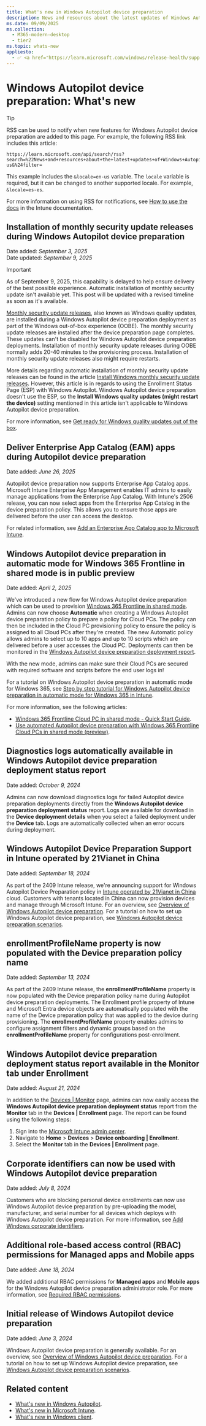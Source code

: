 ```yaml
---
title: What's new in Windows Autopilot device preparation
description: News and resources about the latest updates of Windows Autopilot device preparation. # RSS subscription is based on this description so don't change. If the description needs to change, update RSS URL in the Tip in the article.
ms.date: 09/09/2025
ms.collection:
  - M365-modern-desktop
  - tier2
ms.topic: whats-new
appliesto:
  - ✅ <a href="https://learn.microsoft.com/windows/release-health/supported-versions-windows-client" target="_blank">Windows 11</a>
---
```


# Windows Autopilot device preparation: What's new

> [!TIP]
>
> RSS can be used to notify when new features for Windows Autopilot device preparation are added to this page. For example, the following RSS link includes this article:
>
> ``` url
> https://learn.microsoft.com/api/search/rss?search=%22News+and+resources+about+the+latest+updates+of+Windows+Autopilot+device+preparation.%22&locale=en-us&%24filter=
> ```
>
> This example includes the `&locale=en-us` variable. The `locale` variable is required, but it can be changed to another supported locale. For example, `&locale=es-es`.
>
> For more information on using RSS for notifications, see [How to use the docs](/mem/use-docs#notifications) in the Intune documentation.

## Installation of monthly security update releases during Windows Autopilot device preparation

Date added: *September 3, 2025*<br>
Date updated: *September 9, 2025*

> [!IMPORTANT]
>
> As of September 9, 2025, this capability is delayed to help ensure delivery of the best possible experience. Automatic installation of monthly security update isn't available yet. This post will be updated with a revised timeline as soon as it's available.

[Monthly security update releases](/windows/deployment/update/release-cycle#monthly-security-update-release), also known as Windows quality updates, are installed during a Windows Autopilot device preparation deployment as part of the Windows out-of-box experience (OOBE). The monthly security update releases are installed after the device preparation page completes. These updates can't be disabled for Windows Autopilot device preparation deployments. Installation of monthly security update releases during OOBE normally adds 20-40 minutes to the provisioning process. Installation of monthly security update releases also might require restarts.

More details regarding automatic installation of monthly security update releases can be found in the article [Install Windows monthly security update releases](/intune/intune-service/enrollment/windows-enrollment-status#install-windows-monthly-security-update-releases). However, this article is in regards to using the Enrollment Status Page (ESP) with Windows Autopilot. Windows Autopilot device preparation doesn't use the ESP, so the **Install Windows quality updates (might restart the device)** setting mentioned in this article isn't applicable to Windows Autopilot device preparation.

For more information, see [Get ready for Windows quality updates out of the box](https://techcommunity.microsoft.com/blog/windows-itpro-blog/get-ready-for-windows-quality-updates-out-of-the-box/4434498).

## Deliver Enterprise App Catalog (EAM) apps during Autopilot device preparation

Date added: *June 26, 2025*

Autopilot device preparation now supports Enterprise App Catalog apps. Microsoft Intune Enterprise App Management enables IT admins to easily manage applications from the Enterprise App Catalog. With Intune's 2506 release, you can now select apps from the Enterprise App Catalog in the device preparation policy. This allows you to ensure those apps are delivered before the user can access the desktop.

For related information, see [Add an Enterprise App Catalog app to Microsoft Intune](/intune/intune-service/apps/apps-add-enterprise-app).

## Windows Autopilot device preparation in automatic mode for Windows 365 Frontline in shared mode is in public preview

Date added: *April 2, 2025*

We've introduced a new flow for Windows Autopilot device preparation which can be used to provision [Windows 365 Frontline in shared mode](/windows-365/enterprise/introduction-windows-365-frontline). Admins can now choose **Automatic** when creating a Windows Autopilot device preparation policy to prepare a policy for Cloud PCs. The policy can then be included in the Cloud PC provisioning policy to ensure the policy is assigned to all Cloud PCs after they're created. The new Automatic policy allows admins to select up to 10 apps and up to 10 scripts which are delivered before a user accesses the Cloud PC. Deployments can then be monitored in the [Windows Autopilot device preparation deployment report](reporting-monitoring.md).

With the new mode, admins can make sure their Cloud PCs are secured with required software and scripts before the end user logs in!

For a tutorial on Windows Autopilot device preparation in automatic mode for Windows 365, see [Step by step tutorial for Windows Autopilot device preparation in automatic mode for Windows 365 in Intune](tutorial/automatic/automatic-workflow.md).

For more information, see the following articles:

- [Windows 365 Frontline Cloud PC in shared mode - Quick Start Guide](https://techcommunity.microsoft.com/discussions/windows365discussions/windows-365-frontline-cloud-pc-in-shared-mode-%E2%80%93-quick-start-guide/4399905).
- [Use automated Autopilot device preparation with Windows 365 Frontline Cloud PCs in shared mode (preview)](/windows-365/enterprise/autopilot-device-preparation).

## Diagnostics logs automatically available in Windows Autopilot device preparation deployment status report

Date added: *October 9, 2024*

Admins can now download diagnostics logs for failed Autopilot device preparation deployments directly from the **Windows Autopilot device preparation deployment status** report. Logs are available for download in the **Device deployment details** when you select a failed deployment under the **Device** tab. Logs are automatically collected when an error occurs during deployment.

## Windows Autopilot Device Preparation Support in Intune operated by 21Vianet in China

Date added: *September 18, 2024*

As part of the 2409 Intune release, we're announcing support for Windows Autopilot Device Preparation policy in [Intune operated by 21Vianet in China](/mem/intune-service/fundamentals/china) cloud. Customers with tenants located in China can now provision devices and manage through Microsoft Intune. For an overview, see [Overview of Windows Autopilot device preparation](overview.md). For a tutorial on how to set up Windows Autopilot device preparation, see [Windows Autopilot device preparation scenarios](tutorial/scenarios.md).

<!-- MAXADO-9313795 / INADO-28687730 -->

## enrollmentProfileName property is now populated with the Device preparation policy name

Date added: *September 13, 2024*

As part of the 2409 Intune release, the **enrollmentProfileName** property is now populated with the Device preparation policy name during Autopilot device preparation deployments. The Enrollment profile property of Intune and Microsoft Entra device objects are automatically populated with the name of the Device preparation policy that was applied to the device during provisioning. The **enrollmentProfileName** property enables admins to configure assignment filters and dynamic groups based on the **enrollmentProfileName** property for configurations post-enrollment.

<!-- INADO-28533819 -->

## Windows Autopilot device preparation deployment status report available in the Monitor tab under Enrollment

Date added: *August 21, 2024*

In addition to the [Devices | Monitor](reporting-monitoring.md#accessing-reports-and-near-real-time-monitoring) page, admins can now easily access the **Windows Autopilot device preparation deployment status** report from the **Monitor** tab in the **Devices | Enrollment** page. The report can be found using the following steps:

1. Sign into the [Microsoft Intune admin center](https://go.microsoft.com/fwlink/?linkid=2109431).
1. Navigate to **Home** > **Devices** >  **Device onboarding | Enrollment**.
1. Select the **Monitor** tab in the **Devices | Enrollment** page.

## Corporate identifiers can now be used with Windows Autopilot device preparation

Date added: *July 8, 2024*

Customers who are blocking personal device enrollments can now use Windows Autopilot device preparation by pre-uploading the model, manufacturer, and serial number for all devices which deploys with Windows Autopilot device preparation. For more information, see [Add Windows corporate identifiers](/mem/intune-service/enrollment/corporate-identifiers-add#add-windows-corporate-identifiers).

## Additional role-based access control (RBAC) permissions for Managed apps and Mobile apps

Date added: *June 18, 2024*

We added additional RBAC permissions for **Managed apps** and **Mobile apps** for the Windows Autopilot device preparation administrator role. For more information, see [Required RBAC permissions](requirements.md?tabs=rbac#required-rbac-permissions).

## Initial release of Windows Autopilot device preparation

Date added: *June 3, 2024*

Windows Autopilot device preparation is generally available. For an overview, see [Overview of Windows Autopilot device preparation](overview.md). For a tutorial on how to set up Windows Autopilot device preparation, see [Windows Autopilot device preparation scenarios](tutorial/scenarios.md).

## Related content

- [What's new in Windows Autopilot](../whats-new.md).
- [What's new in Microsoft Intune](/mem/intune-service/fundamentals/whats-new).
- [What's new in Windows client](/windows/whats-new/).
